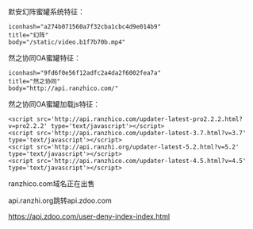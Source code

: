 默安幻阵蜜罐系统特征：
```
iconhash="a274b071560a7f32cba1cbc4d9e014b9"
title="幻阵"
body="/static/video.b1f7b70b.mp4"
```
然之协同OA蜜罐特征：
```
iconhash="9fd6f0e56f12adfc2a4da2f6002fea7a"
title="然之协同"
body="http://api.ranzhico.com/"
```
然之协同OA蜜罐加载js特征：
```
<script src='http://api.ranzhico.com/updater-latest-pro2.2.2.html?v=pro2.2.2' type='text/javascript'></script>
<script src='http://api.ranzhico.com/updater-latest-3.7.html?v=3.7' type='text/javascript'></script>
<script src='http://api.ranzhi.org/updater-latest-5.2.html?v=5.2' type='text/javascript'></script>
<script src='http://api.ranzhico.com/updater-latest-4.5.html?v=4.5' type='text/javascript'></script>
```
ranzhico.com域名正在出售

api.ranzhi.org跳转api.zdoo.com

https://api.zdoo.com/user-deny-index-index.html
